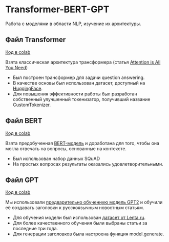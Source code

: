 # Transformer-BERT-GPT
Работа с моделями в области NLP, изучение их архитектуры.

## Файл Transformer

[Код в colab](https://colab.research.google.com/drive/14ra4WoWFtYLq5llqA9AHo8gW0brE6IZS?usp=sharing)

Взята классическая архитектура трансформера (статья [Attention is All You Need](https://arxiv.org/pdf/1706.03762))
* Был построен трансформер для задачи question answering.
* В качестве основы был использован датасет, доступный на [HuggingFace](https://huggingface.co/datasets/Den4ikAI/russian_dialogues).
* Для повышения эффективности работы был разработан собственный улучшенный токенизатор, получивший название CustomTokenizer.

## Файл BERT

[Код в colab](https://colab.research.google.com/drive/14N5x6XG_Dw6VamOW6aoD9cwduD8p5xtR?usp=sharing)

Взята предобученная [BERT-модель](https://huggingface.co/google-bert/bert-base-uncased) и доработана для того, чтобы она могла отвечать на вопросы, основанные на контексте.
* Был использован набор данных SQuAD
* На простых вопросах результаты оказались удовлетворительными.

## Файл GPT

[Код в colab](https://colab.research.google.com/github/pavelpryadokhin/Transformer-BERT-GPT/blob/main/GPT.ipynb)

Мы использовали [предварительно обученную модель GPT2](https://huggingface.co/ai-forever/rugpt3small_based_on_gpt2) и обучили её создавать заголовки к русскоязычным новостным статьям.
* Для обучения модели был использован [датасет от Lenta.ru](https://www.kaggle.com/datasets/yutkin/corpus-of-russian-news-articles-from-lenta).
* Для более качественного обучения были выбраны статьи за последние три года.
* Для генерации заголовков была настроена функция model.generate.
